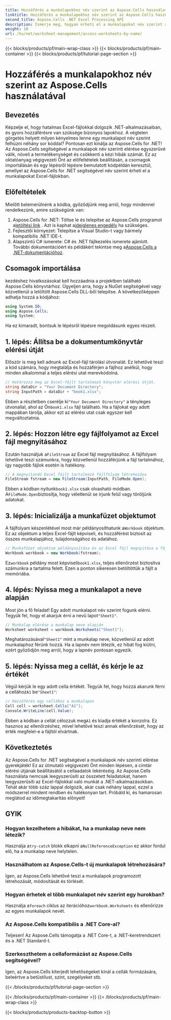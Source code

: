```yaml
---
title: Hozzáférés a munkalapokhoz név szerint az Aspose.Cells használatával
linktitle: Hozzáférés a munkalapokhoz név szerint az Aspose.Cells használatával
second_title: Aspose.Cells .NET Excel Processing API
description: Ismerje meg, hogyan érheti el a munkalapokat név szerint az Aspose.Cells for .NET segítségével. Kövesse lépésenkénti útmutatónkat a munkalapadatok hatékony lekéréséhez és megjelenítéséhez.
weight: 10
url: /hu/net/worksheet-management/access-worksheets-by-name/
---
```


{{< blocks/products/pf/main-wrap-class >}}
{{< blocks/products/pf/main-container >}}
{{< blocks/products/pf/tutorial-page-section >}}

# Hozzáférés a munkalapokhoz név szerint az Aspose.Cells használatával

## Bevezetés
Képzelje el, hogy hatalmas Excel-fájlokkal dolgozik .NET-alkalmazásaiban, és gyors hozzáférésre van szüksége bizonyos lapokhoz. A végtelen görgetés helyett milyen kényelmes lenne egy munkalapot név szerint felhúzni néhány sor kóddal? Pontosan ezt kínálja az Aspose.Cells for .NET! Az Aspose.Cells segítségével a munkalapok név szerinti elérése egyszerűvé válik, növeli a termelékenységet és csökkenti a kézi hibák számát. Ez az oktatóanyag végigvezeti Önt az előfeltételek beállításán, a csomagok importálásán és egy lépésről lépésre bemutatott kódpéldán keresztül, amellyel az Aspose.Cells for .NET segítségével név szerint érheti el a munkalapokat Excel-fájlokban.
## Előfeltételek
Mielőtt belemerülnénk a kódba, győződjünk meg arról, hogy mindennel rendelkezünk, amire szükségünk van:
1.  Aspose.Cells for .NET: Töltse le és telepítse az Aspose.Cells programot a[letöltési link](https://releases.aspose.com/cells/net/) . Azt is kaphat a[ideiglenes engedély](https://purchase.aspose.com/temporary-license/) ha szükséges.
2. Fejlesztői környezet: Telepítse a Visual Studio-t vagy bármely kompatibilis .NET IDE-t.
3. Alapszintű C# ismerete: C# és .NET fájlkezelés ismerete ajánlott.
 További dokumentációért és példákért tekintse meg a[Aspose.Cells a .NET-dokumentációhoz](https://reference.aspose.com/cells/net/).
## Csomagok importálása
kezdéshez hivatkozásokat kell hozzáadnia a projektben található Aspose.Cells könyvtárhoz. Ügyeljen arra, hogy a NuGet segítségével vagy közvetlenül a letöltött Aspose.Cells DLL-ből telepítse.
A következőképpen adhatja hozzá a kódjához:
```csharp
using System.IO;
using Aspose.Cells;
using System;
```
Ha ez kimaradt, bontsuk le lépésről lépésre megoldásunk egyes részeit.
## 1. lépés: Állítsa be a dokumentumkönyvtár elérési útját
Először is meg kell adnunk az Excel-fájl tárolási útvonalát. Ez lehetővé teszi a kód számára, hogy megtalálja és hozzáférjen a fájlhoz anélkül, hogy minden alkalommal a teljes elérési utat merevkódolná.
```csharp
// Határozza meg az Excel-fájlt tartalmazó könyvtár elérési útját.
string dataDir = "Your Document Directory";
string InputPath = dataDir + "book1.xlsx";
```
 Ebben a részletben cserélje ki`"Your Document Directory"` a tényleges útvonallal, ahol az Ön`book1.xlsx` fájl található. Ha a fájlokat egy adott mappában tárolja, akkor ezt az elérési utat csak egyszer kell megváltoztatnia.
## 2. lépés: Hozzon létre egy fájlfolyamot az Excel fájl megnyitásához
 Ezután használjuk a`FileStream` az Excel fájl megnyitásához. A fájlfolyam lehetővé teszi számunkra, hogy közvetlenül hozzáférjünk a fájl tartalmához, így nagyobb fájlok esetén is hatékony.
```csharp
// A megnyitandó Excel fájlt tartalmazó fájlfolyam létrehozása
FileStream fstream = new FileStream(InputPath, FileMode.Open);
```
 Ebben a kódban nyitunk`book1.xlsx` csak olvasható módban. A`FileMode.Open`biztosítja, hogy véletlenül se írjunk felül vagy töröljünk adatokat.
## 3. lépés: Inicializálja a munkafüzet objektumot
 A fájlfolyam készenlétével most már példányosíthatunk a`Workbook` objektum. Ez az objektum a teljes Excel-fájlt képviseli, és hozzáférést biztosít az összes munkalapjához, tulajdonságához és adatához.
```csharp
// Munkafüzet objektum példányosítása és az Excel fájl megnyitása a fájlfolyamon keresztül
Workbook workbook = new Workbook(fstream);
```
 Ez`workbook` példány most képviseli`book1.xlsx`, teljes ellenőrzést biztosítva számunkra a tartalma felett. Ezen a ponton sikeresen betöltöttük a fájlt a memóriába.
## 4. lépés: Nyissa meg a munkalapot a neve alapján
 Most jön a fő feladat! Egy adott munkalapot név szerint fogunk elérni. Tegyük fel, hogy el akarjuk érni a nevű lapot`"Sheet1"`. 
```csharp
// Munkalap elérése a munkalap neve alapján
Worksheet worksheet = workbook.Worksheets["Sheet1"];
```
 Meghatározásával`"Sheet1"` mint a munkalap neve, közvetlenül az adott munkalaphoz férünk hozzá. Ha a lapnév nem létezik, ez hibát fog kiütni, ezért győződjön meg arról, hogy a lapnév pontosan egyezik.
## 5. lépés: Nyissa meg a cellát, és kérje le az értékét
 Végül kérjük le egy adott cella értékét. Tegyük fel, hogy hozzá akarunk férni a cellához`A1` be`"Sheet1"`:
```csharp
// Hozzáférés egy cellához a munkalapon
Cell cell = worksheet.Cells["A1"];
Console.WriteLine(cell.Value);
```
Ebben a kódban a cellát célozzuk meg`A1` és kiadja értékét a konzolra. Ez hasznos az ellenőrzéshez, mivel lehetővé teszi annak ellenőrzését, hogy az érték megfelel-e a fájltól elvártnak.
## Következtetés
Az Aspose.Cells for .NET segítségével a munkalapok név szerinti elérése gyerekjáték! Ez az útmutató végigvezeti Önt minden lépésen, a címtár elérési útjának beállításától a cellaadatok lekéréséig. Az Aspose.Cells használata nemcsak leegyszerűsíti az összetett feladatokat, hanem leegyszerűsíti az Excel-fájlokkal való munkát a .NET-alkalmazásokban. Tehát akár több száz lappal dolgozik, akár csak néhány lappal, ezzel a módszerrel mindent rendben és hatékonyan tart. Próbáld ki, és hamarosan meglátod az időmegtakarítás előnyeit!
## GYIK
### Hogyan kezelhetem a hibákat, ha a munkalap neve nem létezik?
 Használja a`try-catch` blokk elkapni a`NullReferenceException` ez akkor fordul elő, ha a munkalap neve helytelen.
### Használhatom az Aspose.Cells-t új munkalapok létrehozására?
Igen, az Aspose.Cells lehetővé teszi a munkalapok programozott létrehozását, módosítását és törlését.
### Hogyan érhetek el több munkalapot név szerint egy hurokban?
 Használja a`foreach` ciklus az iterációhoz`workbook.Worksheets` és ellenőrizze az egyes munkalapok nevét.
### Az Aspose.Cells kompatibilis a .NET Core-al?
Teljesen! Az Aspose.Cells támogatja a .NET Core-t, a .NET-keretrendszert és a .NET Standard-t.
### Szerkeszthetem a cellaformázást az Aspose.Cells segítségével?
Igen, az Aspose.Cells kiterjedt lehetőségeket kínál a cellák formázására, beleértve a betűstílust, színt, szegélyeket stb.

{{< /blocks/products/pf/tutorial-page-section >}}

{{< /blocks/products/pf/main-container >}}
{{< /blocks/products/pf/main-wrap-class >}}

{{< blocks/products/products-backtop-button >}}
